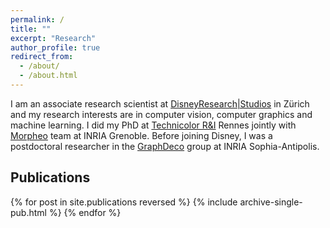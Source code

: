 ```yaml
---
permalink: /
title: ""
excerpt: "Research"
author_profile: true
redirect_from: 
  - /about/
  - /about.html
---
```



I am an associate research scientist at [DisneyResearch\|Studios](https://studios.disneyresearch.com/) in Zürich and my research interests are in computer vision, computer graphics and machine learning. I did my PhD at [Technicolor R&I](http://www.technicolor.com/en/innovation/research-innovation/ri-laboratories) Rennes jointly with [Morpheo](http://morpheo.inrialpes.fr/) team at INRIA Grenoble. Before joining Disney, I was a postdoctoral researcher in the [GraphDeco](https://team.inria.fr/graphdeco/) group at INRIA Sophia-Antipolis.

Publications
------
<style style="text/css">
  	.hoverTable{
		width:85%; 
		border-collapse:collapse; 
		border: 0px;
	}
	.hoverTable td{ 
		padding:7px; border:#4e95f4 0px solid;
	}
	/* Define the default color for all the table rows */
	.hoverTable tr{
		background: #ffffff;
	}
	/* Define the hover highlight color for the table row */
    .hoverTable tr:hover {
          background-color: #f7f7f7;
    }
</style>

<table class="hoverTable">
  <col style="width:75%">
  <col style="width:25%">
  {% for post in site.publications reversed %}
    {% include archive-single-pub.html %}
  {% endfor %}
</table>


